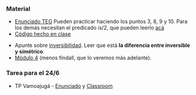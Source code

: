 ### Material 
- [Enunciado TEG](https://docs.google.com/document/d/1gjDTGOij35XH37iPQ1rRxPieSFz3s2X7vV9q7DBcwNY/edit?tab=t.0) Pueden practicar haciendo los puntos 3, 8, 9 y 10. Para los demás necesitan el predicado is/2, que pueden leerlo [acá](https://wiki.uqbar.org/wiki/articles/aritmetica-en-prolog.html) 
- [Código hecho en clase](https://github.com/pdepman/2025-l-forall/blob/main/programa.pl)
* Apunte sobre [inversibilidad](https://wiki.uqbar.org/wiki/articles/paradigma-logico---inversibilidad.html). Leer que está **la diferencia entre inversible y simétrico**.
* [Módulo 4](https://drive.google.com/open?id=1GGair_St5yWvItKRZH-FY_X2CdDREr60TrsV0zSiO5I) (menos findall, que lo veremos más adelante).


### Tarea para el 24/6
- TP Vamoajugá - [Enunciado](https://docs.google.com/document/d/1Cr_xqTdzGI-ohXqSqlrtpbGkJiW8eZX0EHRUpWwhVXw/edit?usp=sharing) y [Classroom](https://classroom.github.com/a/LqEndA5o)
